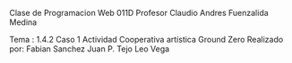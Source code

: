Clase de Programacion Web 011D
Profesor Claudio Andres Fuenzalida Medina

Tema : 1.4.2 Caso 1 Actividad Cooperativa artística Ground Zero
Realizado por:
	Fabian Sanchez
	Juan P. Tejo
	Leo Vega
